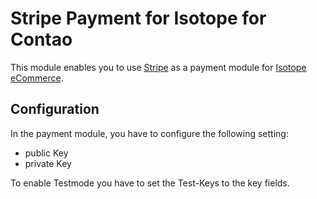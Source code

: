 Stripe Payment for Isotope for Contao
======================

This module enables you to use [Stripe](https://www.stripe.com) as a payment module
for [Isotope eCommerce](https://isotopeecommerce.org).

## Configuration

In the payment module, you have to configure the following setting:

* public Key
* private Key

To enable Testmode you have to set the Test-Keys to the key fields.